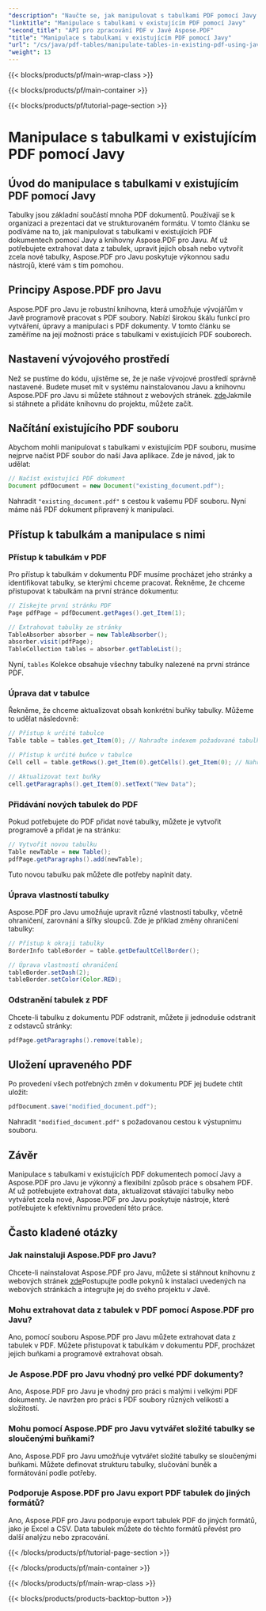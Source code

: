 ```yaml
---
"description": "Naučte se, jak manipulovat s tabulkami PDF pomocí Javy s Aspose.PDF pro Javu. Tato podrobná příručka zahrnuje extrakci tabulek, úpravy a další pro efektivní práci s PDF."
"linktitle": "Manipulace s tabulkami v existujícím PDF pomocí Javy"
"second_title": "API pro zpracování PDF v Javě Aspose.PDF"
"title": "Manipulace s tabulkami v existujícím PDF pomocí Javy"
"url": "/cs/java/pdf-tables/manipulate-tables-in-existing-pdf-using-java/"
"weight": 13
---
```


{{< blocks/products/pf/main-wrap-class >}}

{{< blocks/products/pf/main-container >}}

{{< blocks/products/pf/tutorial-page-section >}}

# Manipulace s tabulkami v existujícím PDF pomocí Javy


## Úvod do manipulace s tabulkami v existujícím PDF pomocí Javy

Tabulky jsou základní součástí mnoha PDF dokumentů. Používají se k organizaci a prezentaci dat ve strukturovaném formátu. V tomto článku se podíváme na to, jak manipulovat s tabulkami v existujících PDF dokumentech pomocí Javy a knihovny Aspose.PDF pro Javu. Ať už potřebujete extrahovat data z tabulek, upravit jejich obsah nebo vytvořit zcela nové tabulky, Aspose.PDF pro Javu poskytuje výkonnou sadu nástrojů, které vám s tím pomohou.

## Principy Aspose.PDF pro Javu

Aspose.PDF pro Javu je robustní knihovna, která umožňuje vývojářům v Javě programově pracovat s PDF soubory. Nabízí širokou škálu funkcí pro vytváření, úpravy a manipulaci s PDF dokumenty. V tomto článku se zaměříme na její možnosti práce s tabulkami v existujících PDF souborech.

## Nastavení vývojového prostředí

Než se pustíme do kódu, ujistěme se, že je naše vývojové prostředí správně nastavené. Budete muset mít v systému nainstalovanou Javu a knihovnu Aspose.PDF pro Javu si můžete stáhnout z webových stránek. [zde](https://releases.aspose.com/pdf/java/)Jakmile si stáhnete a přidáte knihovnu do projektu, můžete začít.

## Načítání existujícího PDF souboru

Abychom mohli manipulovat s tabulkami v existujícím PDF souboru, musíme nejprve načíst PDF soubor do naší Java aplikace. Zde je návod, jak to udělat:

```java
// Načíst existující PDF dokument
Document pdfDocument = new Document("existing_document.pdf");
```

Nahradit `"existing_document.pdf"` s cestou k vašemu PDF souboru. Nyní máme náš PDF dokument připravený k manipulaci.

## Přístup k tabulkám a manipulace s nimi

### Přístup k tabulkám v PDF

Pro přístup k tabulkám v dokumentu PDF musíme procházet jeho stránky a identifikovat tabulky, se kterými chceme pracovat. Řekněme, že chceme přistupovat k tabulkám na první stránce dokumentu:

```java
// Získejte první stránku PDF
Page pdfPage = pdfDocument.getPages().get_Item(1);

// Extrahovat tabulky ze stránky
TableAbsorber absorber = new TableAbsorber();
absorber.visit(pdfPage);
TableCollection tables = absorber.getTableList();
```

Nyní, `tables` Kolekce obsahuje všechny tabulky nalezené na první stránce PDF.

### Úprava dat v tabulce

Řekněme, že chceme aktualizovat obsah konkrétní buňky tabulky. Můžeme to udělat následovně:

```java
// Přístup k určité tabulce
Table table = tables.get_Item(0); // Nahraďte indexem požadované tabulky

// Přístup k určité buňce v tabulce
Cell cell = table.getRows().get_Item(0).getCells().get_Item(0); // Nahradit indexy řádků a sloupců

// Aktualizovat text buňky
cell.getParagraphs().get_Item(0).setText("New Data");
```

### Přidávání nových tabulek do PDF

Pokud potřebujete do PDF přidat nové tabulky, můžete je vytvořit programově a přidat je na stránku:

```java
// Vytvořit novou tabulku
Table newTable = new Table();
pdfPage.getParagraphs().add(newTable);
```

Tuto novou tabulku pak můžete dle potřeby naplnit daty.

### Úprava vlastností tabulky

Aspose.PDF pro Javu umožňuje upravit různé vlastnosti tabulky, včetně ohraničení, zarovnání a šířky sloupců. Zde je příklad změny ohraničení tabulky:

```java
// Přístup k okraji tabulky
BorderInfo tableBorder = table.getDefaultCellBorder();

// Úprava vlastností ohraničení
tableBorder.setDash(2);
tableBorder.setColor(Color.RED);
```

### Odstranění tabulek z PDF

Chcete-li tabulku z dokumentu PDF odstranit, můžete ji jednoduše odstranit z odstavců stránky:

```java
pdfPage.getParagraphs().remove(table);
```

## Uložení upraveného PDF

Po provedení všech potřebných změn v dokumentu PDF jej budete chtít uložit:

```java
pdfDocument.save("modified_document.pdf");
```

Nahradit `"modified_document.pdf"` s požadovanou cestou k výstupnímu souboru.

## Závěr

Manipulace s tabulkami v existujících PDF dokumentech pomocí Javy a Aspose.PDF pro Javu je výkonný a flexibilní způsob práce s obsahem PDF. Ať už potřebujete extrahovat data, aktualizovat stávající tabulky nebo vytvářet zcela nové, Aspose.PDF pro Javu poskytuje nástroje, které potřebujete k efektivnímu provedení této práce.

## Často kladené otázky

### Jak nainstaluji Aspose.PDF pro Javu?

Chcete-li nainstalovat Aspose.PDF pro Javu, můžete si stáhnout knihovnu z webových stránek [zde](https://releases.aspose.com/pdf/java/)Postupujte podle pokynů k instalaci uvedených na webových stránkách a integrujte jej do svého projektu v Javě.

### Mohu extrahovat data z tabulek v PDF pomocí Aspose.PDF pro Javu?

Ano, pomocí souboru Aspose.PDF pro Javu můžete extrahovat data z tabulek v PDF. Můžete přistupovat k tabulkám v dokumentu PDF, procházet jejich buňkami a programově extrahovat obsah.

### Je Aspose.PDF pro Javu vhodný pro velké PDF dokumenty?

Ano, Aspose.PDF pro Javu je vhodný pro práci s malými i velkými PDF dokumenty. Je navržen pro práci s PDF soubory různých velikostí a složitostí.

### Mohu pomocí Aspose.PDF pro Javu vytvářet složité tabulky se sloučenými buňkami?

Ano, Aspose.PDF pro Javu umožňuje vytvářet složité tabulky se sloučenými buňkami. Můžete definovat strukturu tabulky, slučování buněk a formátování podle potřeby.

### Podporuje Aspose.PDF pro Javu export PDF tabulek do jiných formátů?

Ano, Aspose.PDF pro Javu podporuje export tabulek PDF do jiných formátů, jako je Excel a CSV. Data tabulek můžete do těchto formátů převést pro další analýzu nebo zpracování.

{{< /blocks/products/pf/tutorial-page-section >}}

{{< /blocks/products/pf/main-container >}}

{{< /blocks/products/pf/main-wrap-class >}}

{{< blocks/products/products-backtop-button >}}
